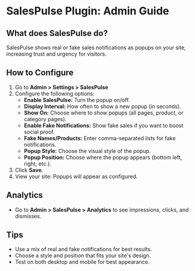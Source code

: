 # SalesPulse Plugin: Admin Guide

## What does SalesPulse do?
SalesPulse shows real or fake sales notifications as popups on your site, increasing trust and urgency for visitors.

## How to Configure
1. Go to **Admin > Settings > SalesPulse**
2. Configure the following options:
   - **Enable SalesPulse:** Turn the popup on/off.
   - **Display Interval:** How often to show a new popup (in seconds).
   - **Show On:** Choose where to show popups (all pages, product, or category pages).
   - **Enable Fake Notifications:** Show fake sales if you want to boost social proof.
   - **Fake Names/Products:** Enter comma-separated lists for fake notifications.
   - **Popup Style:** Choose the visual style of the popup.
   - **Popup Position:** Choose where the popup appears (bottom left, right, etc.).
3. Click **Save**.
4. View your site: Popups will appear as configured.

## Analytics
- Go to **Admin > SalesPulse > Analytics** to see impressions, clicks, and dismisses.

## Tips
- Use a mix of real and fake notifications for best results.
- Choose a style and position that fits your site's design.
- Test on both desktop and mobile for best appearance. 